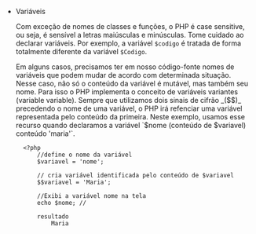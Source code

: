 * Variáveis
  
    Com exceção de nomes de classes e funções, o PHP é case sensitive, 
    ou seja, é sensível a letras maiúsculas e minúsculas.
    Tome cuidado ao declarar variáveis. Por exemplo, a variável `$codigo` é tratada de forma 
    totalmente diferente da variável `$Codigo`.
    
    Em alguns casos, precisamos ter em nosso código-fonte nomes de variáveis 
    que podem mudar de acordo com determinada situação. Nesse caso, não só o conteúdo
    da variável é mutável, mas também seu nome. Para isso o PHP implementa o conceito de variáveis
    variantes (variable variable). Sempre que utilizamos dois sinais de cifrão _($$)_ 
    precedendo o nome de uma variável, o PHP irá refenciar uma variável 
    representada pelo conteúdo da primeira. Neste exemplo, usamos esse recurso 
    quando declaramos a variável `$nome (conteúdo de $variavel) conteúdo 'maria'`.

        <?php
            //define o nome da variável
            $variavel = 'nome';

            // cria variável identificada pelo conteúdo de $variavel
            $$variavel = 'Maria';

            //Exibi a variável nome na tela
            echo $nome; // 

            resultado 
                Maria      

